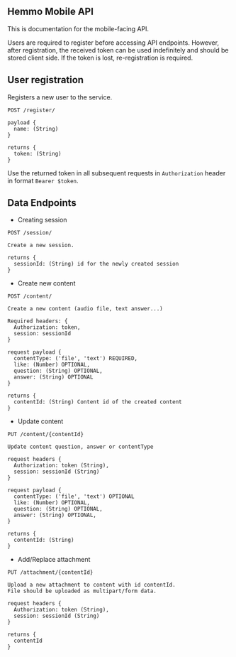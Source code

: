 ## Hemmo Mobile API

This is documentation for the mobile-facing API.

Users are required to register before accessing API endpoints. However, after registration, the received token can be used indefinitely and should be stored client side. If the token is lost, re-registration is required.

## User registration

Registers a new user to the service.

```
POST /register/

payload {
  name: (String)
}

returns {
  token: (String)
}
```

Use the returned token in all subsequent requests in `Authorization` header in format
`Bearer $token`.


## Data Endpoints

* Creating session

```
POST /session/

Create a new session.

returns {
  sessionId: (String) id for the newly created session
}
```

* Create new content

```
POST /content/

Create a new content (audio file, text answer...)

Required headers: {
  Authorization: token,
  session: sessionId
}

request payload {
  contentType: ('file', 'text') REQUIRED,
  like: (Number) OPTIONAL,
  question: (String) OPTIONAL,
  answer: (String) OPTIONAL
}

returns {
  contentId: (String) Content id of the created content
}
```

* Update content

```
PUT /content/{contentId}

Update content question, answer or contentType

request headers {
  Authorization: token (String),
  session: sessionId (String)
}

request payload {
  contentType: ('file', 'text') OPTIONAL
  like: (Number) OPTIONAL,
  question: (String) OPTIONAL,
  answer: (String) OPTIONAL,
}

returns {
  contentId: (String)
}
```

* Add/Replace attachment

```
PUT /attachment/{contentId}

Upload a new attachment to content with id contentId.
File should be uploaded as multipart/form data.

request headers {
  Authorization: token (String),
  session: sessionId (String)
}

returns {
  contentId
}
```
